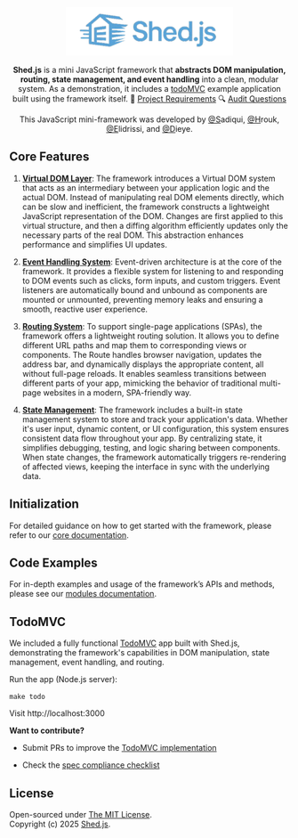 <p align="center">
  <img src="todomvc/assets/brand.png" alt="Shed.js_logo" width="300"/>
</p>

<p align="center">
<b>Shed.js</b> is a mini JavaScript framework that <b>abstracts DOM manipulation, routing, state management, and event handling</b> into a clean, modular system. As a demonstration, it includes a <u>todoMVC</u> example application built using the framework itself. 📄 <a href="https://github.com/01-edu/public/tree/master/subjects/mini-framework/">Project Requirements</a> 🔍 <a href="https://github.com/01-edu/public/tree/master/subjects/mini-framework/audit">Audit Questions</a>
</p>

<p align="center">
This JavaScript mini-framework was developed by <a href="https://github.com/sadiqui">@S</a>adiqui, <a href="https://github.com/youssefhrouk">@H</a>rouk, <a href="https://github.com/aelidris">@E</a>lidrissi, and <a href="https://github.com/majnun917">@D</a>ieye.
</p>

## Core Features

1. **[Virtual DOM Layer](/shedjs/dom.js)**: The framework introduces a Virtual DOM system that acts as an intermediary between your application logic and the actual DOM. Instead of manipulating real DOM elements directly, which can be slow and inefficient, the framework constructs a lightweight JavaScript representation of the DOM. Changes are first applied to this virtual structure, and then a diffing algorithm efficiently updates only the necessary parts of the real DOM. This abstraction enhances performance and simplifies UI updates.

2. **[Event Handling System](/shedjs/events.js)**: Event-driven architecture is at the core of the framework. It provides a flexible system for listening to and responding to DOM events such as clicks, form inputs, and custom triggers. Event listeners are automatically bound and unbound as components are mounted or unmounted, preventing memory leaks and ensuring a smooth, reactive user experience.

3. **[Routing System](/shedjs/routes.js)**: To support single-page applications (SPAs), the framework offers a lightweight routing solution. It allows you to define different URL paths and map them to corresponding views or components. The Route handles browser navigation, updates the address bar, and dynamically displays the appropriate content, all without full-page reloads. It enables seamless transitions between different parts of your app, mimicking the behavior of traditional multi-page websites in a modern, SPA-friendly way.

4. **[State Management](/shedjs/state.js)**: The framework includes a built-in state management system to store and track your application's data. Whether it's user input, dynamic content, or UI configuration, this system ensures consistent data flow throughout your app. By centralizing state, it simplifies debugging, testing, and logic sharing between components. When state changes, the framework automatically triggers re-rendering of affected views, keeping the interface in sync with the underlying data.

## Initialization

For detailed guidance on how to get started with the framework, please refer to our [core documentation](/docs/core/).

## Code Examples

For in-depth examples and usage of the framework’s APIs and methods, please see our [modules documentation](/docs/modules/).

## TodoMVC

We included a fully functional [TodoMVC](https://todomvc.com/) app built with Shed.js, demonstrating the framework's capabilities in DOM manipulation, state management, event handling, and routing.

Run the app (Node.js server):

```shell
make todo
```

Visit http://localhost:3000

**Want to contribute?**

- Submit PRs to improve the [TodoMVC implementation](https://github.com/youssefhrouk/mini-framework/tree/main/todomvc)

- Check the [spec compliance checklist](https://github.com/tastejs/todomvc/blob/master/app-spec.md)

## License

Open-sourced under [The MIT License](https://opensource.org/license/mit).  
Copyright (c) 2025 [Shed.js](https://github.com/youssefhrouk/mini-framework/graphs/contributors).

